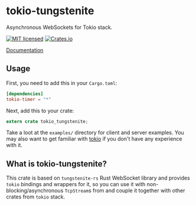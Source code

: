 # tokio-tungstenite

Asynchronous WebSockets for Tokio stack.

[![MIT licensed](https://img.shields.io/badge/license-MIT-blue.svg)](./LICENSE)
[![Crates.io](https://img.shields.io/crates/v/tokio-tungstenite.svg?maxAge=2592000)](https://crates.io/crates/tokio-tungstenite)

[Documentation](https://docs.rs/tokio-tungstenite)

## Usage

First, you need to add this in your `Cargo.toml`:

```toml
[dependencies]
tokio-timer = "*"
```

Next, add this to your crate:

```rust
extern crate tokio_tungstenite;
```

Take a loot at the `examples/` directory for client and server examples. You may also want to get familiar with
[tokio](https://tokio.rs/) if you don't have any experience with it.

## What is tokio-tungstenite?

This crate is based on `tungstenite-rs` Rust WebSocket library and provides `tokio` bindings and wrappers for it, so you
can use it with non-blocking/asynchronous `TcpStream`s from and couple it together with other crates from `tokio` stack.
